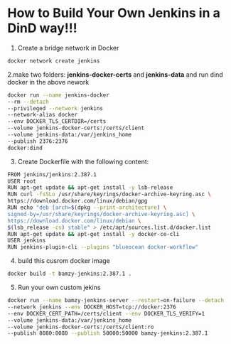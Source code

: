 # How to Build Your Own Jenkins in a DinD way!!! 

1. Create a bridge network in Docker

```bash
docker network create jenkins
```


2.make two folders: <b>jenkins-docker-certs</b> and <b>jenkins-data</b> and run dind docker in the above nework
```bash
docker run --name jenkins-docker 
--rm --detach 
--privileged --network jenkins 
--network-alias docker 
--env DOCKER_TLS_CERTDIR=/certs 
--volume jenkins-docker-certs:/certs/client 
--volume jenkins-data:/var/jenkins_home 
--publish 2376:2376
docker:dind
```


3. Create Dockerfile with the following content:
```bash
FROM jenkins/jenkins:2.387.1
USER root
RUN apt-get update && apt-get install -y lsb-release
RUN curl -fsSLo /usr/share/keyrings/docker-archive-keyring.asc \
https://download.docker.com/linux/debian/gpg
RUN echo "deb [arch=$(dpkg --print-architecture) \
signed-by=/usr/share/keyrings/docker-archive-keyring.asc] \
https://download.docker.com/linux/debian \
$(lsb_release -cs) stable" > /etc/apt/sources.list.d/docker.list
RUN apt-get update && apt-get install -y docker-ce-cli
USER jenkins
RUN jenkins-plugin-cli --plugins "blueocean docker-workflow"
```

4. build this cusrom docker image
```bash
docker build -t bamzy-jenkins:2.387.1 .
```


5. Run your own custom jekins
```bash
docker run --name bamzy-jenkins-server --restart=on-failure --detach
--network jenkins --env DOCKER_HOST=tcp://docker:2376
--env DOCKER_CERT_PATH=/certs/client --env DOCKER_TLS_VERIFY=1
--volume jenkins-data:/var/jenkins_home
--volume jenkins-docker-certs:/certs/client:ro
--publish 8080:8080 --publish 50000:50000 bamzy-jenkins:2.387.1
```
